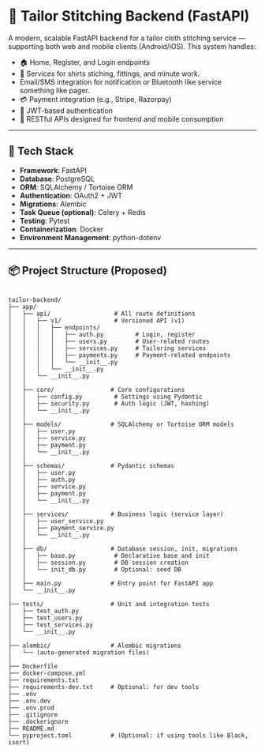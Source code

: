 # 👔 Tailor Stitching Backend (FastAPI)

A modern, scalable FastAPI backend for a tailor cloth stitching service — supporting both web and mobile clients (Android/iOS). This system handles:

- 🏠 Home, Register, and Login endpoints
- 👕 Services for shirts stiching, fittings, and minute work.
-  Email/SMS integration for notification or Bluetooth like service something like pager.
- 💳 Payment integration (e.g., Stripe, Razorpay)
- 🔐 JWT-based authentication
- 🔁 RESTful APIs designed for frontend and mobile consumption

---

## 🚀 Tech Stack

- **Framework**: FastAPI
- **Database**: PostgreSQL
- **ORM**: SQLAlchemy / Tortoise ORM
- **Authentication**: OAuth2 + JWT
- **Migrations**: Alembic
- **Task Queue (optional)**: Celery + Redis
- **Testing**: Pytest
- **Containerization**: Docker
- **Environment Management**: python-dotenv

---

## 📦 Project Structure (Proposed)

```

tailor-backend/
├── app/
│   ├── api/                  # All route definitions
│   │   ├── v1/               # Versioned API (v1)
│   │   │   ├── endpoints/
│   │   │   │   ├── auth.py         # Login, register
│   │   │   │   ├── users.py        # User-related routes
│   │   │   │   ├── services.py     # Tailoring services
│   │   │   │   ├── payments.py     # Payment-related endpoints
│   │   │   │   └── __init__.py
│   │   │   └── __init__.py
│   │   └── __init__.py
│   │
│   ├── core/                # Core configurations
│   │   ├── config.py         # Settings using Pydantic
│   │   ├── security.py       # Auth logic (JWT, hashing)
│   │   └── __init__.py
│   │
│   ├── models/              # SQLAlchemy or Tortoise ORM models
│   │   ├── user.py
│   │   ├── service.py
│   │   ├── payment.py
│   │   └── __init__.py
│   │
│   ├── schemas/             # Pydantic schemas
│   │   ├── user.py
│   │   ├── auth.py
│   │   ├── service.py
│   │   ├── payment.py
│   │   └── __init__.py
│   │
│   ├── services/            # Business logic (service layer)
│   │   ├── user_service.py
│   │   ├── payment_service.py
│   │   └── __init__.py
│   │
│   ├── db/                  # Database session, init, migrations
│   │   ├── base.py           # Declarative base and init
│   │   ├── session.py        # DB session creation
│   │   └── init_db.py        # Optional: seed DB
│   │
│   ├── main.py              # Entry point for FastAPI app
│   └── __init__.py
│
├── tests/                   # Unit and integration tests
│   ├── test_auth.py
│   ├── test_users.py
│   ├── test_services.py
│   └── __init__.py
│
├── alembic/                 # Alembic migrations
│   └── (auto-generated migration files)
│
├── Dockerfile
├── docker-compose.yml
├── requirements.txt
├── requirements-dev.txt     # Optional: for dev tools
├── .env
├── .env.dev
├── .env.prod
├── .gitignore
├── .dockerignore
├── README.md
└── pyproject.toml           # (Optional: if using tools like Black, isort)

```

